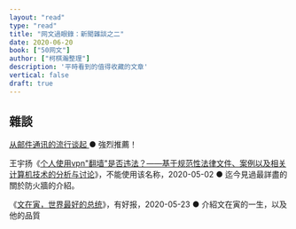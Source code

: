 ```yaml
---
layout: "read"
type: "read"
title: "网文過眼錄：新聞雜談之二"
date: 2020-06-20
book: ["50网文"]
author: ["柯棋瀚整理"]
description: '平時看到的值得收藏的文章'
vertical: false
draft: true
---
```


## 雜談

[从邮件通讯的流行谈起 ](https://sspai.com/post/59729) ● 強烈推薦！

王宇扬《[个人使用vpn"翻墙"是否违法？——基于规范性法律文件、案例以及相关计算机技术的分析与讨论](https://mp.weixin.qq.com/s?__biz=Mzg2OTIyMzY0Ng==&mid=2247483696&idx=1&sn=5fd8a3d57308bdbf993ab7545c141a8e)》，不能使用该名称，2020-05-02 ● 迄今見過最詳盡的關於防火牆的介紹。

《[文在寅，世界最好的总统](https://mp.weixin.qq.com/s/Og0-Ivi9U6i12uy2TNBgbA)》，有好报，2020-05-23 ● 介紹文在寅的一生，以及他的品質

​                                                                                                                                                                                                                                                            